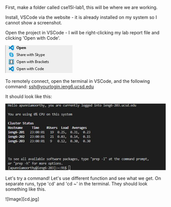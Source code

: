 First, make a folder called cse15l-lab1, this will be where we are working. 

Install, VSCode via the website - it is already installed on my system so I cannot show a screenshot.

Open the project in VSCode - I will be right-clicking my lab report file and clicking 'Open with Code'.

![Image](VSCodeOpenProject.jpg)

To remotely connect, open the terminal in VSCode, and the following command: ssh@yourlogin.ieng6.ucsd.edu

It should look like this:

![Image](connectedieng6.jpg)

Let's try a command! Let's use different function and see what we get. On separate runs, type 'cd' and 'cd ~' in the terminal. They should look something like this.

![Image][cd.jpg]
